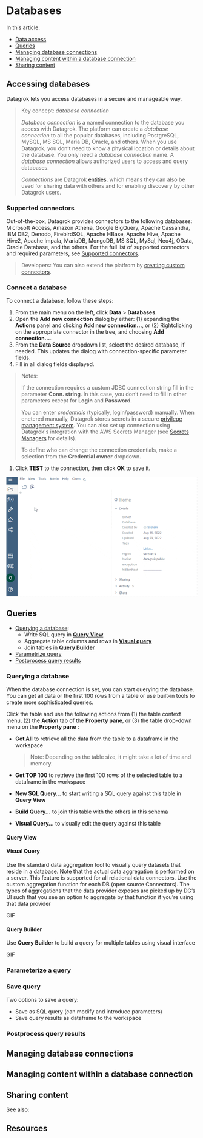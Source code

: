 # Databases

In this article:

* [Data access](databases.md/#accessing-databases)
* [Queries](databases.md/#queries)
* [Managing database connections](databases.md/#managing-database-connections)
* [Managing content within a database connection](databases.md/#managing-file-shares)
* [Sharing content](databases.md/#sharing-content)

## Accessing databases

Datagrok lets you access databases in a secure and manageable way.

> Key concept: _database connection_
>
> _Database connection_ is a named connection to the database you access with Datagrok. The platform can create a _database connection_ to all the popular databases, including PostgreSQL, MySQL, MS SQL, Maria DB, Oracle, and others. When you use Datagrok, you don’t need to know a physical location or details about the database. You only need a _database connection_ name. A _database connection_ allows authorized users to access and query databases.
>
>_Connections_ are Datagrok [entities](../datagrok/objects.md), which means they can also be used for sharing data with others and for enabling discovery by other Datagrok users.

### Supported connectors

Out-of-the-box, Datagrok provides connectors to the following databases: Microsoft  Access, Amazon Athena, Google BigQuery, Apache Cassandra, IBM DB2, Denodo, FirebirdSQL, Apache HBase, Apache Hive, Apache Hive2, Apache Impala, MariaDB, MongoDB, MS SQL, MySql, Neo4j, OData, Oracle Database, and the others. For the full list of supported connectors and required parameters, see [Supported connectors]( connectors/supported-connectors.md).

> Developers: You can also extend the platfrom by [creating custom connectors](https://github.com/datagrok-ai/public/tree/master/connectors).

### Connect a database

To connect a database, follow these steps:

1. From the main menu on the left, click **Data** > **Databases**.
1. Open the **Add new connection** dialog by either: (1) expanding the **Actions** panel and clicking **Add new connection…**, or (2) Rightclicking on the appropriate connector in the tree, and choosing **Add connection…**.
1. From the **Data Source** dropdown list, select the desired database, if needed. This updates the dialog with connection-specific parameter fields.
1. Fill in all dialog fields displayed.

>Notes:
>
> If the connection requires a custom JDBC connection string fill in the parameter **Conn. string**. In this case, you don’t need to fill in other parameters except for **Login** and **Password**.
>
>You can enter _credentials_ (typically, login/password) manually. When enetered manually, Datagrok stores secrets in a secure [privilege management system](/govern/security.md/#credentials). You can also set up connection using Datagrok's integration with the AWS Secrets Manager (see [Secrets Managers](/access/data-connection-credentials.md/#secrets-managers) for details).
>
>To define who can change the connection credentials, make a selection from the **Credential owner** dropdown.

1. Click **TEST** to the connection, then click **OK** to save it.

![Create a connection](database-connection.gif)

## Queries

* [Querying a database](databases.md/#querying-a-database):
  * Write SQL query in [**Query View**](databases.md/#query-view)
  * Aggregate table columns and rows in [**Visual query**](databases.md/#visual-query)
  * Join tables in [**Query Builder**](databases.md/#query-builder)
* [Parametrize query](databases.md/#parameterize-a-query)
* [Postprocess query results](databases.md/#postprocess-query-results)

### Querying a database

When the database connection is set, you can start querying the database. You can get all data or the first 100 rows from a table or use built-in tools to create more sophisticated queries.

Click the table and use the following actions from (1) the table context menu, (2) the **Action** tab of the **Property pane**, or (3) the table drop-down menu on  the **Property pane** :

* **Get All** to retrieve all the data from the table to a dataframe in the workspace

  >Note: Depending on the table size, it might take a lot of time and memory.

* **Get TOP 100** to retrieve the first 100 rows of the selected table to a dataframe in the workspace
* **New SQL Query…** to start writing a SQL query against this table in **Query View**
* **Build Query…** to join this table with the others in this schema
* **Visual Query…** to visually edit the query against this table

#### Query View

#### Visual Query

Use the standard data aggregation tool to visually query datasets that reside in a database. Note that the actual data aggregation is performed on a server. This feature is supported for all relational data connectors.
Use the custom aggregation function for each DB (open source Connectors). The types of aggregations that the data provider exposes are picked up by DG’s UI such that you see an option to aggregate by that function if you’re using that data provider

GIF

#### Query Builder

Use **Query Builder** to build a query for multiple tables using visual interface

GIF

### Parameterize a query

### Save query

Two options to save a query:

* Save as SQL query (can modify and introduce parameters)
* Save query results as dataframe to the workspace

### Postprocess query results

## Managing database connections

## Managing content within a database connection

## Sharing content

See also:

## Resources
